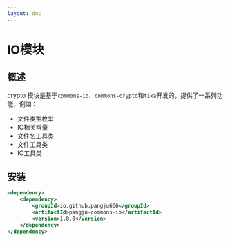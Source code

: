 ```yaml
---
layout: doc
---
```


# IO模块

## 概述
crypto 模块是基于`commons-io`、`commons-crypto`和`tika`开发的，提供了一系列功能，例如：
- 文件类型枚举
- IO相关常量
- 文件名工具类
- 文件工具类
- IO工具类

## 安装
```xml
<dependency>
    <dependency>
        <groupId>io.github.pangju666</groupId>
        <artifactId>pangju-commons-io</artifactId>
        <version>1.0.0</version>
    </dependency>
</dependency>
```



